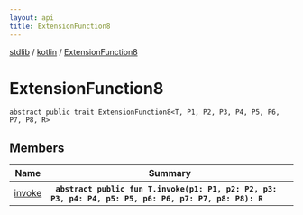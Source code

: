 ```yaml
---
layout: api
title: ExtensionFunction8
---
```

[stdlib](../../index.md) / [kotlin](../index.md) / [ExtensionFunction8](index.md)

# ExtensionFunction8

```
abstract public trait ExtensionFunction8<T, P1, P2, P3, P4, P5, P6, P7, P8, R> 
```

## Members

| Name | Summary |
|------|---------|
|[invoke](invoke.md)|&nbsp;&nbsp;**`abstract public fun T.invoke(p1: P1, p2: P2, p3: P3, p4: P4, p5: P5, p6: P6, p7: P7, p8: P8): R`**<br>|
